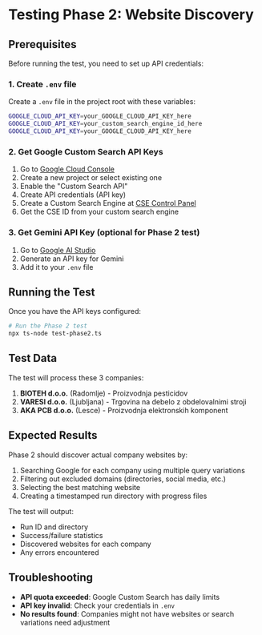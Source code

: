 # Testing Phase 2: Website Discovery

## Prerequisites

Before running the test, you need to set up API credentials:

### 1. Create `.env` file

Create a `.env` file in the project root with these variables:

```bash
GOOGLE_CLOUD_API_KEY=your_GOOGLE_CLOUD_API_KEY_here
GOOGLE_CLOUD_API_KEY=your_custom_search_engine_id_here
GOOGLE_CLOUD_API_KEY=your_GOOGLE_CLOUD_API_KEY_here
```

### 2. Get Google Custom Search API Keys

1. Go to [Google Cloud Console](https://console.cloud.google.com/)
2. Create a new project or select existing one
3. Enable the "Custom Search API"
4. Create API credentials (API key)
5. Create a Custom Search Engine at [CSE Control Panel](https://cse.google.com/)
6. Get the CSE ID from your custom search engine

### 3. Get Gemini API Key (optional for Phase 2 test)

1. Go to [Google AI Studio](https://aistudio.google.com/)
2. Generate an API key for Gemini
3. Add it to your `.env` file

## Running the Test

Once you have the API keys configured:

```bash
# Run the Phase 2 test
npx ts-node test-phase2.ts
```

## Test Data

The test will process these 3 companies:
1. **BIOTEH d.o.o.** (Radomlje) - Proizvodnja pesticidov
2. **VARESI d.o.o.** (Ljubljana) - Trgovina na debelo z obdelovalnimi stroji  
3. **AKA PCB d.o.o.** (Lesce) - Proizvodnja elektronskih komponent

## Expected Results

Phase 2 should discover actual company websites by:
1. Searching Google for each company using multiple query variations
2. Filtering out excluded domains (directories, social media, etc.)
3. Selecting the best matching website
4. Creating a timestamped run directory with progress files

The test will output:
- Run ID and directory
- Success/failure statistics
- Discovered websites for each company
- Any errors encountered

## Troubleshooting

- **API quota exceeded**: Google Custom Search has daily limits
- **API key invalid**: Check your credentials in `.env`
- **No results found**: Companies might not have websites or search variations need adjustment 